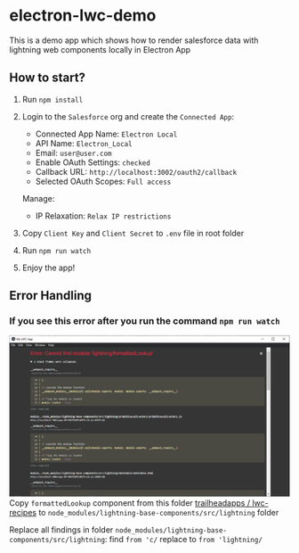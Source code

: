 # electron-lwc-demo

This is a demo app which shows how to render salesforce data with lightning web components locally in Electron App

## How to start?

1. Run `npm install`

2. Login to the `Salesforce` org and create the `Connected App`:
   - Connected App Name: `Electron Local`
   - API Name: `Electron_Local`
   - Email: `user@user.com`
   - Enable OAuth Settings: `checked`
   - Callback URL: `http://localhost:3002/oauth2/callback`
   - Selected OAuth Scopes: `Full access`
   
   Manage:
   
   - IP Relaxation: `Relax IP restrictions`

3. Copy `Client Key` and `Client Secret` to `.env` file in root folder
4. Run `npm run watch`
5. Enjoy the app!



## Error Handling
### If you see this error after you run the command `npm run watch`
![formattedLookup component missing](images/electron-app-error1.png)
Copy `formattedLookup` component from this folder [trailheadapps
/
lwc-recipes](https://github.com/salesforce/base-components-recipes/tree/master/force-app/main/default/lwc)
to `node_modules/lightning-base-components/src/lightning` folder

Replace all findings in folder `node_modules/lightning-base-components/src/lightning`:
find `from 'c/` replace to `from 'lightning/`

